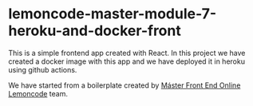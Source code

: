 # lemoncode-master-module-7-heroku-and-docker-front

This is a simple frontend app created with React. In this project we have created a docker image with this app and we have deployed it in heroku using github actions.

We have started from a boilerplate created by [Máster Front End Online Lemoncode](https://lemoncode.net/master-frontend#inicio-banner) team.
